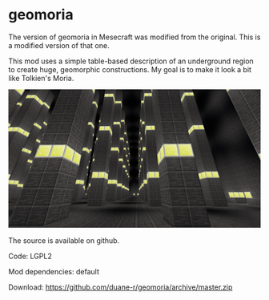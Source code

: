 # geomoria

The version of geomoria in Mesecraft was modified from the original. This is a modified version of that one.

This mod uses a simple table-based description of an underground region to create huge, geomorphic constructions. My goal is to make it look a bit like Tolkien's Moria.


![screenshot](https://raw.githubusercontent.com/duane-r/geomoria/master/screenshot1.jpg)


The source is available on github.

Code: LGPL2

Mod dependencies: default

Download: https://github.com/duane-r/geomoria/archive/master.zip
